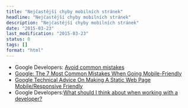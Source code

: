 ```yaml
---
title: "Nejčastější chyby mobilních stránek"
headline: "Nejčastější chyby mobilních stránek"
description: "Nejčastější chyby mobilních stránek"
date: "2015-03-23"
last_modification: "2015-03-23"
status: 0
tags: []
format: "html"
---
```


<ul>
  <li>Google Developers: <a href="https://developers.google.com/webmasters/mobile-sites/mobile-seo/common-mistakes/">Avoid common mistakes</a></li>
  
  <li><a href="https://www.seroundtable.com/google-mobile-common-mistakes-20035.html">Google: The 7 Most Common Mistakes When Going Mobile-Friendly</a></li>
  
  <li><a href="https://www.seroundtable.com/google-static-responsive-design-20033.html">Google Technical Advice On Making A Static Web Page Mobile/Responsive Friendly</a></li>
  
  <li>Google Developers:<a href="https://developers.google.com/webmasters/mobile-sites/get-started/hire-developer">What should I think about when working with a developer?</a></li>
</ul>